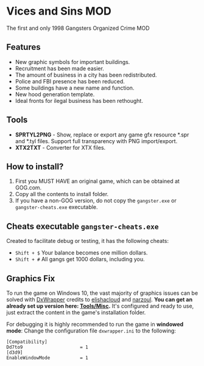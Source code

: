 # Vices and Sins MOD
The first and only 1998 Gangsters Organized Crime MOD

## Features
* New graphic symbols for important buildings.
* Recruitment has been made easier.
* The amount of business in a city has been redistributed.
* Police and FBI presence has been reduced.
* Some buildings have a new name and function.
* New hood generation template.
* Ideal fronts for ilegal business has been rethought.

## Tools
* __SPRTYL2PNG__ - Show, replace or export any game gfx resource *.spr and *.tyl files. Support full transparency with PNG import/export.
* __XTX2TXT__ - Converter for XTX files.

## How to install?
1. First you MUST HAVE an original game, which can be obtained at GOG.com.
2. Copy all the contents to install folder.
3. If you have a non-GOG version, do not copy the `gangster.exe` or `gangster-cheats.exe` executable.

## Cheats executable `gangster-cheats.exe`
Created to facilitate debug or testing, it has the following cheats:
* `Shift + $` Your balance becomes one million dollars.
* `Shift + #` All gangs get 1000 dollars, including you.

## Graphics Fix
To run the game on Windows 10, the vast majority of graphics issues can be solved with [DxWrapper](https://github.com/elishacloud/dxwrapper) credits to [elishacloud](https://github.com/elishacloud) and [narzoul](https://github.com/narzoul).
**You can get an already set up version here: [Tools/Misc](Tools/Misc/).** It's configured and ready to use, just extract the content in the game's installation folder.

For debugging it is highly recommended to run the game in **windowed mode**: Change the configuration file `dxwrapper.ini` to the following:
```
[Compatibility]
Dd7to9                     = 1
[d3d9]
EnableWindowMode           = 1
```